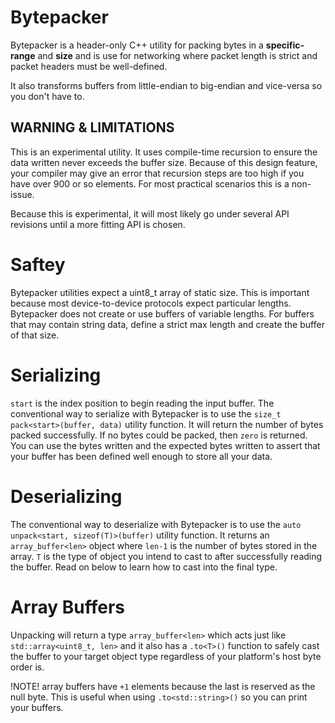 # Bytepacker
Bytepacker is a header-only C++ utility for packing bytes in a **specific-range** and **size** and is use for networking where packet length is strict and packet headers must be well-defined. 

It also transforms buffers from little-endian to big-endian and vice-versa so you don't
have to.

## WARNING & LIMITATIONS
This is an experimental utility. It uses compile-time recursion to ensure the data written
never exceeds the buffer size. Because of this design feature, your compiler may 
give an error that recursion steps are too high if you have over 900 or so elements.
For most practical scenarios this is a non-issue.

Because this is experimental, it will most likely go under several API revisions
until a more fitting API is chosen.

# Saftey
Bytepacker utilities expect a uint8_t array of static size. This is important because most device-to-device protocols expect particular lengths. Bytepacker does not create or use buffers of variable lengths. For buffers that may contain string data, define a strict max length and create the buffer of that size.

# Serializing
`start` is the index position to begin reading the input buffer.
The conventional way to serialize with Bytepacker is to use the `size_t pack<start>(buffer, data)` utility function. It will return the number of bytes packed successfully. If no bytes could be packed, then `zero` is returned. You can use the bytes written and the expected
bytes written to assert that your buffer has been defined well enough to store all your data.

# Deserializing
The conventional way to deserialize with Bytepacker is to use the `auto unpack<start, sizeof(T)>(buffer)` utility function.  It returns an `array_buffer<len>` object where `len-1` is the number of bytes stored in the array. `T` is the type of object you intend to cast to after successfully reading the buffer. Read on below to learn how to cast into the final type.

# Array Buffers
Unpacking will return a type `array_buffer<len>` which acts just like `std::array<uint8_t, len>` and it also has a `.to<T>()` function to safely cast the buffer to your target object type regardless of your platform's host byte order is.

!NOTE! array buffers have `+1` elements because the last is reserved as the null byte. This is useful when using `.to<std::string>()` so you can print your buffers.
